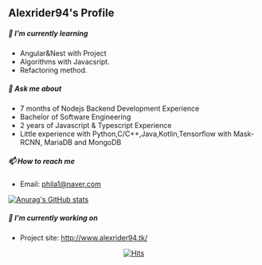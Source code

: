 ## Alexrider94's Profile

##### 🌱 I’m currently learning

- Angular&Nest with Project
- Algorithms with Javacsript.
- Refactoring method.

##### 💬 Ask me about

- 7 months of Nodejs Backend Development Experience
- Bachelor of Software Engineering
- 2 years of Javascript & Typescript Experience 
- Little experience with Python,C/C++,Java,Kotlin,Tensorflow with Mask-RCNN, MariaDB and MongoDB

##### 📫 How to reach me

- Email: phila1@naver.com

[![Anurag's GitHub stats](https://github-readme-stats.vercel.app/api?username=alexrider94&show_icons=true&theme=radical)](https://github.com/anuraghazra/github-readme-stats)

##### 🔭 I’m currently working on

- Project site: http://www.alexrider94.tk/


<div align=center>

[![Hits](https://hits.seeyoufarm.com/api/count/incr/badge.svg?url=https%3A%2F%2Fgithub.com%2Falexrider94%2Fhit-counter&count_bg=%237A3DC8&title_bg=%23AD80DB&icon=ko-fi.svg&icon_color=%235556E5&title=hello+there%21&edge_flat=true)](https://hits.seeyoufarm.com)

</div>


<!--
**alexrider94/alexrider94** is a ✨ _special_ ✨ repository because its `README.md` (this file) appears on your GitHub profile.

Here are some ideas to get you started:

- 🔭 I’m currently working on ...
- 🌱 I’m currently learning ...
- 👯 I’m looking to collaborate on ...
- 🤔 I’m looking for help with ...
- 💬 Ask me about ...
- 📫 How to reach me: ...
- 😄 Pronouns: ...
- ⚡ Fun fact: ...
-->

